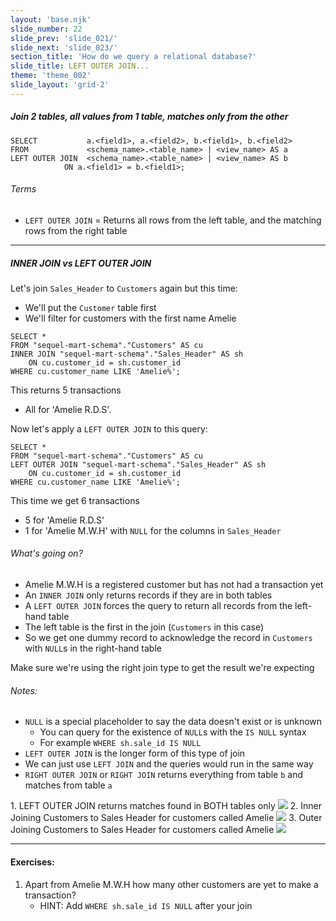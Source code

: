 ```yaml
---
layout: 'base.njk'
slide_number: 22
slide_prev: 'slide_021/'
slide_next: 'slide_023/'
section_title: 'How do we query a relational database?'
slide_title: LEFT OUTER JOIN...
theme: 'theme_002'
slide_layout: 'grid-2'
---
```


<section class="slide__text">

##### Join 2 tables, all values from 1 table, matches only from the other

```
SELECT           a.<field1>, a.<field2>, b.<field1>, b.<field2>
FROM             <schema_name>.<table_name> | <view_name> AS a
LEFT OUTER JOIN  <schema_name>.<table_name> | <view_name> AS b
            ON a.<field1> = b.<field1>;
```

###### Terms
- `LEFT OUTER JOIN` = Returns all rows from the left table, and the matching rows from the right table

<hr />

##### INNER JOIN vs LEFT OUTER JOIN

Let's join `Sales_Header` to `Customers` again but this time:
- We'll put the `Customer` table first
- We'll filter for customers with the first name Amelie

```
SELECT *
FROM "sequel-mart-schema"."Customers" AS cu
INNER JOIN "sequel-mart-schema"."Sales_Header" AS sh 
    ON cu.customer_id = sh.customer_id
WHERE cu.customer_name LIKE 'Amelie%';
```

This returns 5 transactions
- All for 'Amelie R.D.S'.

Now let's apply a `LEFT OUTER JOIN` to this query:
```
SELECT *
FROM "sequel-mart-schema"."Customers" AS cu
LEFT OUTER JOIN "sequel-mart-schema"."Sales_Header" AS sh 
    ON cu.customer_id = sh.customer_id
WHERE cu.customer_name LIKE 'Amelie%';
```

This time we get 6 transactions
- 5 for 'Amelie R.D.S'
- 1 for 'Amelie M.W.H' with `NULL` for the columns in `Sales_Header`

###### What's going on?
- Amelie M.W.H is a registered customer but has not had a transaction yet
- An `INNER JOIN` only returns records if they are in both tables
- A `LEFT OUTER JOIN` forces the query to return all records from the left-hand table
- The left table is the first in the join (`Customers` in this case)
- So we get one dummy record to acknowledge the record in `Customers` with `NULL`s in the right-hand table

Make sure we're using the right join type to get the result we're expecting

###### Notes:
- `NULL` is a special placeholder to say the data doesn't exist or is unknown
    - You can query for the existence of `NULL`s with the `IS NULL` syntax
    - For example `WHERE sh.sale_id IS NULL`
- `LEFT OUTER JOIN` is the longer form of this type of join
- We can just use `LEFT JOIN` and the queries would run in the same way
- `RIGHT OUTER JOIN` or `RIGHT JOIN` returns everything from table `b` and matches from table `a`

</section>

<section class="slide__images">
<caption>1. LEFT OUTER JOIN returns matches found in BOTH tables only</caption>
<img src="{{ '../../images/002_LEFT_JOIN_Venn.png' | url }}" />
<caption>2. Inner Joining Customers to Sales Header for customers called Amelie</caption>
<img src="{{ '../../images/002_INNER_JOIN_cu_sh_amelie.png' | url }}" />
<caption>3. Outer Joining Customers to Sales Header for customers called Amelie</caption>
<img src="{{ '../../images/002_LEFT_JOIN_cu_sh_amelie.png' | url }}" />

</section>

<section class="slide__exercises">

---

#### Exercises:
1. Apart from Amelie M.W.H how many other customers are yet to make a transaction?
    - HINT: Add `WHERE sh.sale_id IS NULL` after your join


</section>